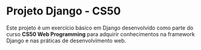 # Projeto Django - CS50

Este projeto é um exercício básico em Django desenvolvido como parte do curso **CS50 Web Programming** para adquirir conhecimentos na framework Django e nas práticas de desenvolvimento web.
